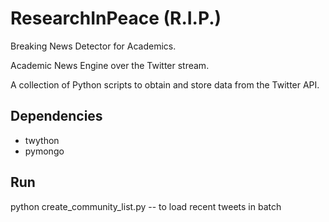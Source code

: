 # ResearchInPeace (R.I.P.)
Breaking News Detector for Academics.

Academic News Engine over the Twitter stream.

A collection of Python scripts to obtain and store data from the Twitter API.

## Dependencies

* twython
* pymongo

## Run

python create_community_list.py -- to load recent tweets in batch